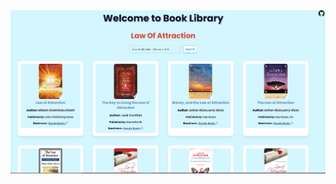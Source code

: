 <!-- <p> Welcome to Books Library</p> -->
<img src="public/Books.png">


<!-- ### API

- [Google Books API](https://developers.google.com/books/docs/v1/using) -->
